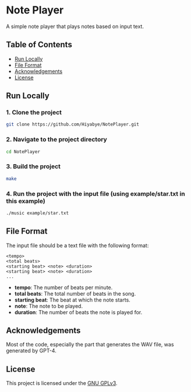 # Note Player
A simple note player that plays notes based on input text.

## Table of Contents
- [Run Locally](#run-locally)
- [File Format](#file-format)
- [Acknowledgements](#acknowledgements)
- [License](#license)

## Run Locally

### 1. Clone the project
```bash
git clone https://github.com/Hiyabye/NotePlayer.git
```

### 2. Navigate to the project directory
```bash
cd NotePlayer
```

### 3. Build the project
```bash
make
```

### 4. Run the project with the input file (using example/star.txt in this example)
```bash
./music example/star.txt
```

## File Format

The input file should be a text file with the following format:
```
<tempo>
<total beats>
<starting beat> <note> <duration>
<starting beat> <note> <duration>
...
```

- **tempo**: The number of beats per minute.
- **total beats**: The total number of beats in the song.
- **starting beat**: The beat at which the note starts.
- **note**: The note to be played.
- **duration**: The number of beats the note is played for.

## Acknowledgements
Most of the code, especially the part that generates the WAV file, was generated by GPT-4.

## License
This project is licensed under the [GNU GPLv3](https://choosealicense.com/licenses/gpl-3.0/).
